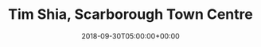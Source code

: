 ---
templateKey: event
guid: 0899a939-6eab-11ea-99c5-002590d1d1b0
date: 2018-09-30T05:00:00+00:00
eventTime: 5am
title: Tim Shia, Scarborough Town Centre
artist: Tim Shia
city: Toronto
venue: Scarborough Town Centre
group: The Worst Pop Band Ever
guests: Paul Chin
url: https://www.facebook.com/events/283562525815409/
---